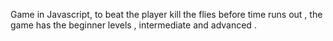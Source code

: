 Game in Javascript, to beat the player kill the flies before time runs out , the game has the beginner levels , intermediate and advanced .
